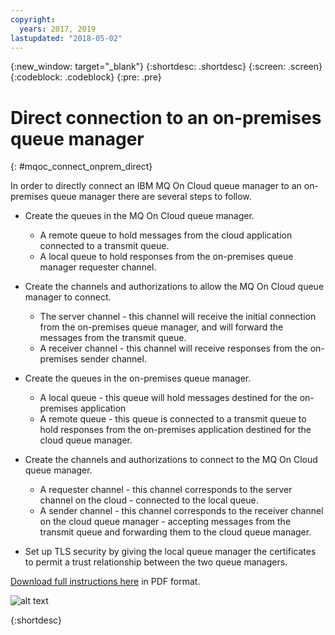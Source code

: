 ```yaml
---
copyright:
  years: 2017, 2019
lastupdated: "2018-05-02"
---
```


{:new_window: target="_blank"}
{:shortdesc: .shortdesc}
{:screen: .screen}
{:codeblock: .codeblock}
{:pre: .pre}

# Direct connection to an on-premises queue manager
{: #mqoc_connect_onprem_direct}

In order to directly connect an IBM MQ On Cloud queue manager to an on-premises queue manager there are several steps to follow.

* Create the queues in the MQ On Cloud queue manager.

  * A remote queue to hold messages from the cloud application connected to a transmit queue.
  * A local queue to hold responses from the on-premises queue manager requester channel.


* Create the channels and authorizations to allow the MQ On Cloud queue manager to connect.

  * The server channel - this channel will receive the initial connection from the on-premises queue manager, and will forward the messages from the transmit queue.
  * A receiver channel - this channel will receive responses from the on-premises sender channel.


* Create the queues in the on-premises queue manager.

  * A local queue - this queue will hold messages destined for the on-premises application
  * A remote queue - this queue is connected to a transmit queue to hold responses from the on-premises application
  destined for the cloud queue manager.


* Create the channels and authorizations to connect to the MQ On Cloud queue manager.

  * A requester channel - this channel corresponds to the server channel on the cloud - connected to the local queue.
  * A sender channel - this channel corresponds to the receiver channel on the cloud queue manager - accepting
  messages from the transmit queue and forwarding them to the cloud queue manager.


* Set up TLS security by giving the local queue manager the certificates to permit a trust relationship between the two queue managers.

[Download full instructions here](https://ibm.biz/BdqDUD) in PDF format.

![alt text][connect_on_prem1]

[connect_on_prem1]: ./images/mqoc_connect_onprem1.png "Direct Connection"

{:shortdesc}
